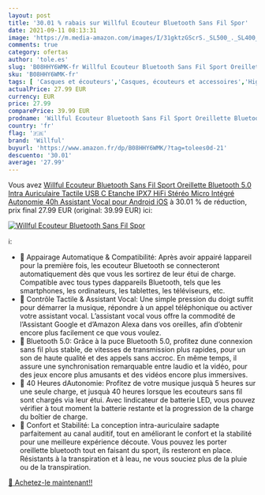 ```yaml
---
layout: post
title: '30.01 % rabais sur Willful Ecouteur Bluetooth Sans Fil Spor'
date: 2021-09-11 08:13:31
image: 'https://m.media-amazon.com/images/I/31gktzGScrS._SL500_._SL400_.jpg'
comments: true
category: ofertas
author: 'tole.es'
slug: 'B08HHY6WMK-fr Willful Ecouteur Bluetooth Sans Fil Sport Oreillette...'
sku: 'B08HHY6WMK-fr'
tags: [ 'Casques et écouteurs','Casques, écouteurs et accessoires','High-Tech','willful', ]
actualPrice: 27.99 EUR
currency: EUR
price: 27.99
comparePrice: 39.99 EUR
prodname: 'Willful Ecouteur Bluetooth Sans Fil Sport Oreillette Bluetooth 5.0 Intra Auriculaire Tactile USB C Etanche IPX7 HiFi Stéréo Micro Intégré Autonomie 40h Assistant Vocal pour Android iOS'
country: 'fr'
flag: '🇫🇷'
brand: 'Willful'
buyurl: 'https://www.amazon.fr/dp/B08HHY6WMK/?tag=tolees0d-21'
descuento: '30.01'
average: '27.99'
---
```


Vous avez [Willful Ecouteur Bluetooth Sans Fil Sport Oreillette Bluetooth 5.0 Intra Auriculaire Tactile USB C Etanche IPX7 HiFi Stéréo Micro Intégré Autonomie 40h Assistant Vocal pour Android iOS](https://www.amazon.fr/dp/B08HHY6WMK/?tag=tolees0d-21)  à  30.01 % de réduction, prix final  27.99 EUR (original: 39.99 EUR) ici:

[![Willful Ecouteur Bluetooth Sans Fil Spor](https://m.media-amazon.com/images/I/31gktzGScrS._SL500_._SL400_.jpg)](https://www.amazon.fr/dp/B08HHY6WMK/?tag=tolees0d-21)

ℹ️:

- 🎵 Appairage Automatique & Compatibilité: Après avoir appairé lappareil pour la première fois, les ecouteur Bluetooth se connecteront automatiquement dès que vous les sortirez de leur étui de charge. Compatible avec tous types dappareils Bluetooth, tels que les smartphones, les ordinateurs, les tablettes, les téléviseurs, etc.
- 🎵 Contrôle Tactile & Assistant Vocal: Une simple pression du doigt suffit pour démarrer la musique, répondre à un appel téléphonique ou activer votre assistant vocal. L’assistant vocal vous offre la commodité de l’Assistant Google et d’Amazon Alexa dans vos oreilles, afin d’obtenir encore plus facilement ce que vous voulez.
- 🎵 Bluetooth 5.0: Grâce à la puce Bluetooth 5.0, profitez dune connexion sans fil plus stable, de vitesses de transmission plus rapides, pour un son de haute qualité et des appels sans accroc. En même temps, il assure une synchronisation remarquable entre laudio et la vidéo, pour des jeux encore plus amusants et des vidéos encore plus immersives.
- 🎵 40 Heures dAutonomie: Profitez de votre musique jusquà 5 heures sur une seule charge, et jusquà 40 heures lorsque les ecouteurs sans fil sont chargés via leur étui. Avec lindicateur de batterie LED, vous pouvez vérifier à tout moment la batterie restante et la progression de la charge du boîtier de charge.
- 🎵 Confort et Stabilité: La conception intra-auriculaire sadapte parfaitement au canal auditif, tout en améliorant le confort et la stabilité pour une meilleure expérience découte. Vous pouvez les porter oreillette bluetooth tout en faisant du sport, ils resteront en place. Résistants à la transpiration et à leau, ne vous souciez plus de la pluie ou de la transpiration.

[🛒 Achetez-le maintenant!!](https://www.amazon.fr/dp/B08HHY6WMK/?tag=tolees0d-21)
